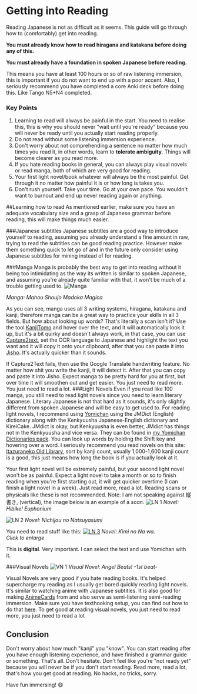 # Getting into Reading

Reading Japanese is not as difficult as it seems. This guide will go through how to (comfortably) get into reading.

**You must already know how to read hiragana and katakana before doing any of this.**

**You must already have a foundation in spoken Japanese before reading.**

This means you have at least 100 hours or so of raw listening immersion, this is important if you do not want to end up with a poor accent.
Also, I seriously recommend you have completed a core Anki deck before doing this. Like Tango N5+N4 completed.

### Key Points
1. Learning to read will always be painful in the start. You need to realise this, this is why you should never "wait until you're ready" because you will never be ready until you actually start reading properly.
2. Do not read without some listening immersion experience.
3. Don't worry about not comprehending a sentence no matter how much times you read it, in other words, learn to **tolerate ambiguity**. Things will become clearer as you read more. 
4. If you hate reading books in general, you can always play visual novels or read manga, both of which are very good for reading. 
6. Your first light novel/book whatever will always be the most painful. Get through it no matter how painful it is or how long is takes you. 
7. Don't rush yourself. Take your time. Go at your own pace. You wouldn't want to burnout and end up never reading again or anything.

##Learning how to read
As mentioned earlier, make sure you have an adequate vocabulary size and a grasp of Japanese grammar before reading, this will make things much easier.

###Japanese subtitles
Japanese subtitles are a good way to introduce yourself to reading, assuming you already understand a fine amount in raw, trying to read the subtitles can be good reading practice. However make them something quick to let go of and in the future only consider using Japanese subtitles for mining instead of for reading.

###Manga
Manga is probably the best way to get into reading without it being too intimidating as the way its written is similar to spoken Japanese, and assuming you're already quite familiar with that, it won't be much of a trouble getting used to.
![Manga](img/manga1.jpg)

*Manga: Mahou Shoujo Madoka Magica*

As you can see, manga uses all 3 writing systems, hiragana, katakana and kanji, therefore manga can be a great way to practice your skills in all 3 fields.
But how about looking up words? That's literally a scan isn't it?
Use the tool [KanjiTomo](http://www.kanjitomo.net/) and hover over the text, and it will automatically look it up, but it's a bit quirky and doesn't always work, in that case, you can use [Capture2text](http://capture2text.sourceforge.net/), set the OCR language to Japanese and highlight the text you want and it will copy it onto your clipboard, after that you can paste it into [Jisho](https://jisho.org/). It's actually quicker than it sounds. 

If Capture2Text fails, then use the Google Translate handwriting feature. No matter how shit you write the kanji, it will detect it. After that you can copy and paste it into Jisho.
Expect manga to be pretty hard for you at first, but over time it will smoothen out and get easier. You just need to read more. You just need to read a lot.
###Light Novels
Even if you read like 100 manga, you still need to read light novels since you need to learn literary Japanese.
Literary Japanese is not that hard as it sounds, it's only slightly different from spoken Japanese and will be easy to get used to.
For reading light novels, I recommend using [Yomichan](https://foosoft.net/projects/yomichan/) using the JMDict (English) dictionary along with the Kenkyuusha Japanese-English dictionary and KireiCake. JMdict is okay, but Kenkyuusha is even better, JMdict has things not in the Kenkyuusha and vice versa. They can be found in [my Yomichan Dictionaries pack](https://drive.google.com/file/d/1hcxKK-06LJxp-pr-8EuSPrCaFhWwXylp/view?usp=sharing). You can look up words by holding the Shift key and hovering over a word. 
I seriously recommend you read novels on this site: [Itazuraneko Old Library](https://itazuraneko.neocities.org/shousetu/index.html), sort by kanji count, usually 1,000-1,600 kanji count is a good, this just means how long the book is if you actually look at it.

Your first light novel will be extremely painful, but your second light novel won't be as painful. Expect a light novel to take a month or so to finish reading when you're first starting out, it will get quicker overtime (I can finish a light novel in a week). Just read more, read a lot.
Reading scans or physicals like these is not recommended.
Note: I am not speaking against 縦書き, (vertical), the image below is an example of a *scan*.
![LN 1](img/ln1.png)
*Novel: Hibike! Euphonium*

![LN 2](img/ln2.jpg)
*Novel: Nichijou no Natsuyasumi*

You need to read stuff like this:
[![LN 3](img/ln3.png)](img/ln3.png)
*Novel: Kimi no Na wa.*  
*Click to enlarge*

This is **digital**. Very important. I can select the text and use Yomichan with it.

###Visual Novels
![VN 1](img/vn1.jpg)
*Visual Novel: Angel Beats! -1st beat-*

Visual Novels are very good if you hate reading books. It's helped supercharge my reading as I usually get bored quickly reading light novels. It's similar to watching anime with Japanese subtitles. It is also good for making [AnimeCards](https://www.animecards.site) from and also serve as semi-listening semi-reading immersion. 
Make sure you have texthooking setup, you can find out how to do that [here](/vn).
To get good at reading visual novels, you just need to read more, you just need to read a lot


## Conclusion
Don't worry about how much "kanji" you "know". You can start reading after you have enough listening experience, and have finished a grammar guide or something. That's all. Don't hesitate. Don't feel like you're "not ready yet" because you will never be if you don't start reading.
Read more, read a lot, that's how you get good at reading.  No hacks, no tricks, sorry.

Have fun immersing! :smile:

